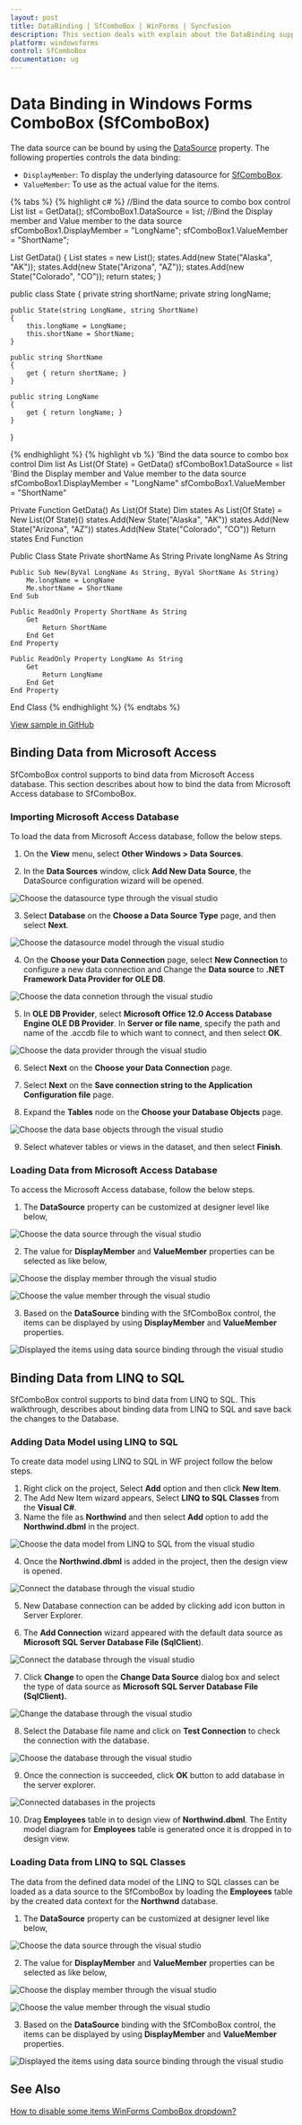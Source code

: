 ```yaml
---
layout: post
title: DataBinding | SfComboBox | WinForms | Syncfusion
description: This section deals with explain about the DataBinding support in SfComboBox control on WinForms platform
platform: windowsforms
control: SfComboBox
documentation: ug
---
```


# Data Binding in Windows Forms ComboBox (SfComboBox)

The data source can be bound by using the [DataSource](https://help.syncfusion.com/cr/windowsforms/Syncfusion.WinForms.ListView.SfComboBox.html#Syncfusion_WinForms_ListView_SfComboBox_DataSource) property. The following properties controls the data binding:

* `DisplayMember`: To display the underlying datasource for [SfComboBox](https://help.syncfusion.com/cr/windowsforms/Syncfusion.WinForms.ListView.SfComboBox.html).
* `ValueMember`: To use as the actual value for the items. 

{% tabs %}
{% highlight c# %}
//Bind the data source to combo box control
List<State> list = GetData();
sfComboBox1.DataSource = list;
//Bind the Display member and Value member to the data source
sfComboBox1.DisplayMember = "LongName";
sfComboBox1.ValueMember = "ShortName";

List<State> GetData()
{
    List<State> states = new List<State>();
    states.Add(new State("Alaska", "AK"));
    states.Add(new State("Arizona", "AZ"));
    states.Add(new State("Colorado", "CO"));
    return states;
}

public class State
{
    private string shortName;
    private string longName;

    public State(string LongName, string ShortName)
    {
        this.longName = LongName;
        this.shortName = ShortName;
    }

    public string ShortName
    {
        get { return shortName; }
    }

    public string LongName
    {
        get { return longName; }
    }
}

{% endhighlight %}
{% highlight vb %}
'Bind the data source to combo box control
Dim list As List(Of State) = GetData()
sfComboBox1.DataSource = list
'Bind the Display member and Value member to the data source
sfComboBox1.DisplayMember = "LongName"
sfComboBox1.ValueMember = "ShortName"

Private Function GetData() As List(Of State)
    Dim states As List(Of State) = New List(Of State)()
    states.Add(New State("Alaska", "AK"))
    states.Add(New State("Arizona", "AZ"))
    states.Add(New State("Colorado", "CO"))
    Return states
End Function

Public Class State
    Private shortName As String
    Private longName As String

    Public Sub New(ByVal LongName As String, ByVal ShortName As String)
        Me.longName = LongName
        Me.shortName = ShortName
    End Sub

    Public ReadOnly Property ShortName As String
        Get
            Return ShortName
        End Get
    End Property

    Public ReadOnly Property LongName As String
        Get
            Return LongName
        End Get
    End Property
End Class
{% endhighlight %}
{% endtabs %}

[View sample in GitHub](https://github.com/SyncfusionExamples/How-to-bind-the-data-in-WinForms-SfComboBox)


## Binding Data from Microsoft Access

SfComboBox control supports to bind data from Microsoft Access database. This section describes about how to bind the data from Microsoft Access database to SfComboBox.

### Importing Microsoft Access Database
To load the data from Microsoft Access database, follow the below steps.

1) On the **View** menu, select **Other Windows > Data Sources**.

2) In the **Data Sources** window, click **Add New Data Source**, the DataSource configuration wizard will be opened.

![Choose the datasource type through the visual studio](DataBinding_images/DataBinding_img1.jpeg)

3) Select **Database** on the **Choose a Data Source Type** page, and then select **Next**.

![Choose the datasource model through the visual studio](DataBinding_images/DataBinding_img2.jpeg)

4) On the **Choose your Data Connection** page, select **New Connection** to configure a new data connection and Change the **Data source** to **.NET Framework Data Provider for OLE DB**.

![Choose the data connetion through the visual studio](DataBinding_images/DataBinding_img3.jpeg)

5) In **OLE DB Provider**, select **Microsoft Office 12.0 Access Database Engine OLE DB Provider**. In **Server or file name**, specify the path and name of the .accdb file to which want to connect, and then select **OK**.

![Choose the data provider through the visual studio](DataBinding_images/DataBinding_img4.jpeg)

6) Select **Next** on the **Choose your Data Connection** page.

7) Select **Next** on the **Save connection string to the Application Configuration file** page.

8) Expand the **Tables** node on the **Choose your Database Objects** page.

![Choose the data base objects through the visual studio](DataBinding_images/DataBinding_img5.jpg)

9) Select whatever tables or views in the dataset, and then select **Finish**.

### Loading Data from Microsoft Access Database
To access the Microsoft Access database, follow the below steps.
1) The **DataSource** property can be customized at designer level like below,

![Choose the data source through the visual studio](DataBinding_images/DataBinding_img6.jpg)

2) The value for **DisplayMember** and **ValueMember** properties can be selected as like below, 

![Choose the display member through the visual studio](DataBinding_images/DataBinding_img7.jpg)

![Choose the value member through the visual studio](DataBinding_images/DataBinding_img8.jpg)

3) Based on the **DataSource** binding with the SfComboBox control, the items can be displayed by using **DisplayMember** and **ValueMember** properties. 

![Displayed the items using data source binding through the visual studio](DataBinding_images/DataBinding_img9.jpg)

## Binding Data from LINQ to SQL
SfComboBox control supports to bind data from LINQ to SQL. This walkthrough, describes about binding data from LINQ to SQL and save back the changes to the Database.

### Adding Data Model using LINQ to SQL
To create data model using LINQ to SQL in WF project follow the below steps.
1) Right click on the project, Select **Add** option and then click **New Item**.
2) The Add New Item wizard appears, Select **LINQ to SQL Classes** from the **Visual C#**.
3) Name the file as **Northwind** and then select **Add** option to add the **Northwind.dbml** in the project.

![Choose the data  model from LINQ to SQL from the visual studio](DataBinding_images/DataBinding_img10.jpeg)

4) Once the **Northwind.dbml** is added in the project, then the design view is opened.

![Connect the database through the visual studio](DataBinding_images/DataBinding_img11.jpeg)

5) New Database connection can be added by clicking add icon button in Server Explorer. 

6) The **Add Connection** wizard appeared with the default data source as **Microsoft SQL Server Database File (SqlClient**).

![Connect the database through the visual studio](DataBinding_images/DataBinding_img12.jpeg)

7) Click **Change** to open the **Change Data Source** dialog box and select the type of data source as **Microsoft SQL Server Database File (SqlClient).**

![Change the database through the visual studio](DataBinding_images/DataBinding_img13.jpeg)

8) Select the Database file name and click on **Test Connection** to check the connection with the database.

![Choose the database through the visual studio](DataBinding_images/DataBinding_img14.jpeg)

9) Once the connection is succeeded, click **OK** button to add database in the server explorer.

![Connected databases in the projects](DataBinding_images/DataBinding_img15.jpg)

10) Drag **Employees** table in to design view of **Northwind.dbml**. The Entity model diagram for **Employees** table is generated once it is dropped in to design view.


### Loading Data from LINQ to SQL Classes

The data from the defined data model of the LINQ to SQL classes can be loaded as a data source to the SfComboBox by loading the **Employees** table by the created data context for the **Northwnd** database.

1) The **DataSource** property can be customized at designer level like below,

![Choose the data source through the visual studio](DataBinding_images/DataBinding_img6.jpg)

2) The value for **DisplayMember** and **ValueMember** properties can be selected as like below, 

![Choose the display member through the visual studio](DataBinding_images/DataBinding_img7.jpg)

![Choose the value member through the visual studio](DataBinding_images/DataBinding_img8.jpg)

3) Based on the **DataSource** binding with the SfComboBox control, the items can be displayed by using **DisplayMember** and **ValueMember** properties. 

![Displayed the items using data source binding through the visual studio](DataBinding_images/DataBinding_img9.jpg)


## See Also

[How to disable some items WinForms ComboBox dropdown?](https://www.syncfusion.com/kb/11254/how-to-disable-some-items-winforms-combobox-dropdown)
